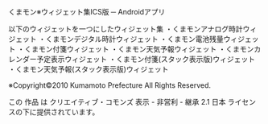 くまモン※ウィジェット集ICS版 ─ Androidアプリ

以下のウィジェットを一つにしたウィジェット集
・くまモンアナログ時計ウィジェット
・くまモンデジタル時計ウィジェット
・くまモン電池残量ウィジェット
・くまモン付箋ウィジェット
・くまモン天気予報ウィジェット
・くまモンカレンダー予定表示ウィジェット
・くまモン付箋(スタック表示版)ウィジェット
・くまモン天気予報(スタック表示版)ウィジェット

※Copyright©2010 Kumamoto Prefecture All Rights Reserved.

この 作品 は クリエイティブ・コモンズ 表示 - 非営利 - 継承 2.1 日本 ライセンスの下に提供されています。